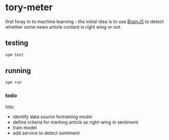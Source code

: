 # tory-meter

first foray in to machine learning - the initial idea is to use [BrainJS](https://github.com/BrainJS) to detect whether some news article content is right wing or not.

## testing

```bash
npm test
```

## running

```bash
npm run
```

### todo

lots:

* identify data source fortraining model
* define criteria for marking article as right-wing in sentiment
* train model
* add service to detect sentiment
